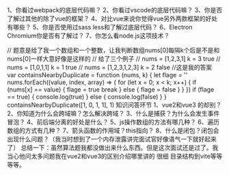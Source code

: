 1、你看过webpack的底层代码嘛？
2、你看过vscode的底层代码嘛？
3、你是否了解过其他的除了vue的框架？
4、对⽐vue来说你觉得vue另外两款框架的好处有哪些？
5、你是否使⽤过sass less和了解过底层代码？
6、Electron Chromium你是否有了解过？
7、你怎么看node.js这项技术？

// 题意是给了我⼀个数组和⼀个整数，让我判断数组nums[0]每隔k个后是不是和nums[0]⼀样⼤意好像是这样的
// 给了三个例⼦
// nums = [1,2,3,1] k = 3 true
// nums = [1,0,1,1] k = 1 true
// nums = [1,2,3,1,2,3] k = 2 false
//这是我的答案
 var containsNearbyDuplicate = function (nums, k) {
    let flage = ''
    nums.forEach((value, index, array) => {
      for (let x = 0; x < k; x++) {
        if (nums[x] == value) {
          flage = true
          break
        } else {
          flage = false
        }
      }
    })
    if (flage == true) {
      console.log(true)
    } else {
      console.log(false)
    }
  }
  containsNearbyDuplicate([1, 0, 1, 1], 1)
知识问答环节
        1、vue2和vue3 的却别？
        2、你知道为什么会跨域嘛？怎么解决跨域？
        3、什么是捕获？为什么会发⽣事件冒泡？
        4、前后端分离的好处是什么？
        5、js操作数组的⽅法有哪⼏种？
        6、遍历数组的⽅式有⼏种？
        7、箭头函数的作⽤域？this指向？
        8、什么是闭包？闭包会出现什么问题？（我当时想到了⼀个内存泄露讲完⾯试官好像语⽓⼀下就好起来了）
        总结⼀下：虽然算法题我都没做出来什么东西。但是这次⾯试还是过了。我当⼼他问太多问题我在vue2和vue3的区别介绍哪⾥讲的
很细 ⽬录结构到vite等等等等。

